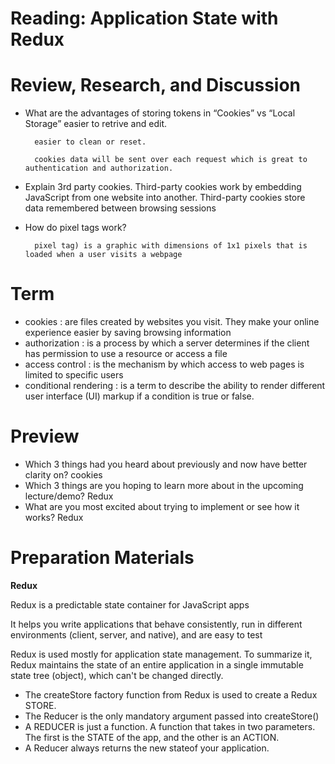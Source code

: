 # Reading: Application State with Redux

# Review, Research, and Discussion

* What are the advantages of storing tokens in “Cookies” vs “Local Storage”
        easier to retrive and edit.

        easier to clean or reset.

        cookies data will be sent over each request which is great to authentication and authorization.
    
* Explain 3rd party cookies.
        Third-party cookies work by embedding JavaScript from one website into another. Third-party cookies store data remembered between browsing sessions
* How do pixel tags work?

        pixel tag) is a graphic with dimensions of 1x1 pixels that is loaded when a user visits a webpage 

# Term

* cookies : are files created by websites you visit. They make your online experience easier by saving browsing information
* authorization : is a process by which a server determines if the client has permission to use a resource or access a file
* access control : is the mechanism by which access to web pages is limited to specific users
* conditional rendering :  is a term to describe the ability to render different user interface (UI) markup if a condition is true or false.


# Preview


* Which 3 things had you heard about previously and now have better clarity on?
   cookies
* Which 3 things are you hoping to learn more about in the upcoming lecture/demo?
    Redux
* What are you most excited about trying to implement or see how it works?
   Redux


# Preparation Materials

**Redux**

Redux is a predictable state container for JavaScript apps

It helps you write applications that behave consistently, run in different environments (client, server, and native), and are easy to test


Redux is used mostly for application state management. To summarize it, Redux maintains the state of an entire application in a single immutable state tree (object), which can't be changed directly.

* The createStore factory function from Redux is used to create a Redux STORE.
* The Reducer is the only mandatory argument passed into createStore()
* A REDUCER is just a function. A function that takes in two parameters. The first is the STATE of the app, and the other is an ACTION.
* A Reducer always returns the new stateof your application.